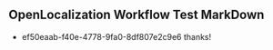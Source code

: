 ## OpenLocalization Workflow Test MarkDown
* ef50eaab-f40e-4778-9fa0-8df807e2c9e6 thanks!

<!--HONumber=Jul16_HO3-->


